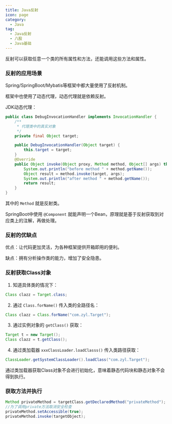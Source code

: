 ```yaml
---
title: Java反射
icon: page
category:
  - Java
tag:
  - Java反射
  - 八股
  - Java基础
---
```


反射可以获取任意一个类的所有属性和方法，还能调用这些方法和属性。
<!-- more -->
### 反射的应用场景

Spring/SpringBoot/Mybatis等框架中都大量使用了反射机制。

框架中也使用了动态代理，动态代理就是依赖反射。

JDK动态代理：

```java
public class DebugInvocationHandler implements InvocationHandler {
    /**
     * 代理类中的真实对象
     */
    private final Object target;

    public DebugInvocationHandler(Object target) {
        this.target = target;
    }
    @Override
    public Object invoke(Object proxy, Method method, Object[] args) throws InvocationTargetException, IllegalAccessException {
        System.out.println("before method " + method.getName());
        Object result = method.invoke(target, args);
        System.out.println("after method " + method.getName());
        return result;
    }
}
```

其中的 `Method` 就是反射类。

SpringBoot中使用 `@Component` 就能声明一个Bean，原理就是基于反射获取到对应类上的注解，再做处理。

### 反射的优缺点

优点：让代码更加灵活，为各种框架提供开箱即用的便利。

缺点：拥有分析操作类的能力，增加了安全隐患。

### 反射获取Class对象

1. 知道具体类的情况下：

```java
Class clazz = Target.class;
```

2. 通过 `Class.forName()` 传入类的全路径名：

```java
Class clazz = Class.forName("com.zyl.Target");
```

3. 通过实例对象的 `getClass()` 获取：

```java
Target t = new Target();
Class clazz = t.getClass();
```

4. 通过类加载器 `xxxClassLoader.loadClasss()` 传入类路径获取：

```java
ClassLoader.getSystemClassLoader().loadClass("com.zyl.Target");
```

通过类加载器获取Class对象不会进行初始化，意味着静态代码块和静态对象不会得到执行。

### 获取方法并执行

```java
Method privateMethod = targetClass.getDeclaredMethod("privateMethod");
//为了调用private方法取消安全检查
privateMethod.setAccessible(true);
privateMethod.invoke(targetObject);
```
